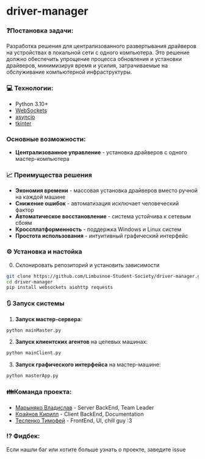 # driver-manager

### ❓Постановка задачи:
Разработка решения для централизованного развертывания драйверов на устройствах в локальной сети с одного компьютера. 
Это решение должно обеспечить упрощение процесса обновления и установки драйверов, минимизируя время и усилия, затрачиваемые на обслуживание компьютерной инфраструктуры.

### 💻 Технологии:
- Python 3.10+
- [WebSockets](https://websockets.readthedocs.io/en/stable/)
- [asyncio](https://docs.python.org/3/library/asyncio.html)
- [tkinter](https://docs.python.org/3/library/tkinter.html)

### Основные возможности: 

- **Централизованное управление** - установка драйверов с одного мастер-компьютера

### 📈 Преимущества решения

- **Экономия времени** - массовая установка драйверов вместо ручной на каждой машине
- **Снижение ошибок** - автоматизация исключает человеческий фактор
- **Автоматическое восстановление** - система устойчива к сетевым сбоям
- **Кроссплатформенность** - поддержка Windows и Linux систем
- **Простота использования** - интуитивный графический интерфейс


### ⚙️ Установка и настойка

0. Склонировать репозиторий и установить зависимости
```bash
git clone https://github.com/Limbusnoe-Student-Society/driver-manager.git
cd driver-manager
pip install websockets aiohttp requests
```

### 🔃 Запуск системы

1. **Запуск мастер-сервера**:
```bash
python mainMaster.py
```

2. **Запуск клиентских агентов** на целевых машинах:
```bash
python mainClient.py
```

3. **Запуск графического интерфейса** на мастер-машине:
```bash
python masterApp.py
```


### 👪Команда проекта:
- [Марыняко Владислав](https://github.com/Kitoglav) - Server BackEnd, Team Leader
- [Крайнов Кирилл](https://github.com/chocom1nt) - Client BackEnd, Documentation
- [Тесленко Тимофей](https://github.com/Fabusovskiy) - FrontEnd, UI, chill guy :3


### ⁉️ Фидбек:
Если нашли баг или хотите больше узнать о проекте, заведите issue

